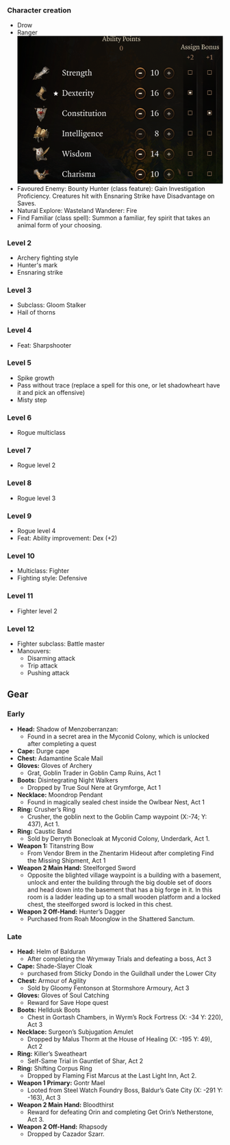 ﻿### Character creation

- Drow
- Ranger  
  ![Alt text](Best-Ranger-Ability-Score-Baldurs-Gate-3.webp)
- Favoured Enemy: Bounty Hunter (class feature): Gain Investigation Proficiency. Creatures hit with Ensnaring Strike have Disadvantage on Saves.
- Natural Explore: Wasteland Wanderer: Fire
- Find Familiar (class spell): Summon a familiar, fey spirit that takes an animal form of your choosing.

### Level 2

- Archery fighting style
- Hunter's mark
- Ensnaring strike

### Level 3

- Subclass: Gloom Stalker
- Hail of thorns

### Level 4

- Feat: Sharpshooter

### Level 5

- Spike growth
- Pass without trace (replace a spell for this one, or let shadowheart have it and pick an offensive)
- Misty step

### Level 6

- Rogue multiclass

### Level 7

- Rogue level 2

### Level 8

- Rogue level 3

### Level 9

- Rogue level 4
- Feat: Ability improvement: Dex (+2)

### Level 10

- Multiclass: Fighter
- Fighting style: Defensive

### Level 11

- Fighter level 2

### Level 12

- Fighter subclass: Battle master
- Manouvers:
    - Disarming attack
    - Trip attack
    - Pushing attack

## Gear

### Early

- **Head:** Shadow of Menzoberranzan:
    - Found in a secret area in the Myconid Colony, which is unlocked after completing a quest
- **Cape:** Durge cape
- **Chest:** Adamantine Scale Mail
- **Gloves:** Gloves of Archery
    -  Grat, Goblin Trader in Goblin Camp Ruins, Act 1
- **Boots:** Disintegrating Night Walkers
    - Dropped by True Soul Nere at Grymforge, Act 1
- **Necklace:** Moondrop Pendant
    - Found in magically sealed chest inside the Owlbear Nest, Act 1
- **Ring:** Crusher’s Ring
    - Crusher, the goblin next to the Goblin Camp waypoint (X:-74; Y: 437), Act 1.
- **Ring:** Caustic Band
    - Sold by Derryth Bonecloak at Myconid Colony, Underdark, Act 1.
- **Weapon 1:** Titanstring Bow
    - From Vendor Brem in the Zhentarim Hideout after completing Find the Missing Shipment, Act 1
- **Weapon 2 Main Hand:** Steelforged Sword
    - Opposite the blighted village waypoint is a building with a basement, unlock and enter the building through the big double set of doors and head down into the basement that has a big forge in it. In this room is a ladder leading up to a small wooden platform and a locked chest, the steelforged sword is locked in this chest.
- **Weapon 2 Off-Hand:** Hunter’s Dagger
    - Purchased from Roah Moonglow in the Shattered Sanctum.

### Late

- **Head:** Helm of Balduran
    -  After completing the Wrymway Trials and defeating a boss, Act 3
- **Cape:** Shade-Slayer Cloak
    -  purchased from Sticky Dondo in the Guildhall under the Lower City
- **Chest:** Armour of Agility
    - Sold by Gloomy Fentonson at Stormshore Armoury, Act 3
- **Gloves:** Gloves of Soul Catching
    - Reward for Save Hope quest
- **Boots:** Helldusk Boots
    -  Chest in Gortash Chambers, in Wyrm’s Rock Fortress (X: -34 Y: 220), Act 3
- **Necklace:** Surgeon’s Subjugation Amulet
    - Dropped by Malus Thorm at the House of Healing (X: -195 Y: 49), Act 2
- **Ring:** Killer’s Sweatheart
    - Self-Same Trial in Gauntlet of Shar, Act 2
- **Ring:** Shifting Corpus Ring
    - Dropped by Flaming Fist Marcus at the Last Light Inn, Act 2.
- **Weapon 1 Primary:** Gontr Mael
    -  Looted from Steel Watch Foundry Boss, Baldur’s Gate City (X: -291 Y: -163), Act 3
- **Weapon 2 Main Hand:** Bloodthirst
    - Reward for defeating Orin and completing Get Orin’s Netherstone, Act 3.
- **Weapon 2 Off-Hand:** Rhapsody
    -  Dropped by Cazador Szarr.